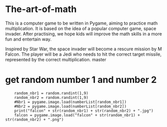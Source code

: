 
# The-art-of-math
This is a computer game to be written in Pygame, aiming to practice math multiplication.
It is based on the idea of a popular computer game, space invader. After practising, we hope kids will improve the math skills in a more fun and entertain way. 


Inspired by Star War, the space invader will become a rescure mission by M Falcon. The player will be a Jedi who needs to hit the correct target missile, represented by the correct multiplication. 
master


# get random number 1 and number 2
        random_nbr1 = random.randint(1,9)
        random_nbr2 = random.randint(1,9)
        #Nbr1 = pygame.image.load(numberList[random_nbr1])
        #Nbr2 = pygame.image.load(numberList[random_nbr2])
        print("falcon" + str(random_nbr1) + str(random_nbr2) + ".jpg")
        falcon = pygame.image.load("falcon" + str(random_nbr1) + str(random_nbr2) + ".png")